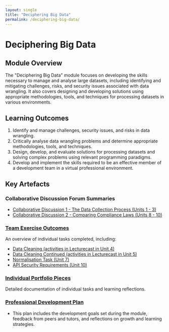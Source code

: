 ```yaml
---
layout: single
title: "Deciphering Big Data"
permalink: /deciphering-big-data/
---
```

# Deciphering Big Data

## Module Overview

The "Deciphering Big Data" module focuses on developing the skills necessary to manage and analyse large datasets, including identifying and mitigating challenges, risks, and security issues associated with data wrangling. It also covers designing and developing solutions using appropriate methodologies, tools, and techniques for processing datasets in various environments.

## Learning Outcomes

1. Identify and manage challenges, security issues, and risks in data wrangling.
2. Critically analyse data wrangling problems and determine appropriate methodologies, tools, and techniques.
3. Design, develop, and evaluate solutions for processing datasets and solving complex problems using relevant programming paradigms.
4. Develop and implement the skills required to be an effective member of a development team in a virtual professional environment.

## Key Artefacts

### Collaborative Discussion Forum Summaries

- [Collaborative Discussion 1 - The Data Collection Process (Units 1 - 3)](./Collaborative_Discussions/Collaborative_Discussion_1)
- [Collaborative Discussion 2 - Comparing Compliance Laws (Units 8 - 10)](./Collaborative_Discussions/Collaborative_Discussion_2)

### [Team Exercise Outcomes](./Individual_Tasks/README.md)

An overview of individual tasks completed, including:

- [Data Cleaning (activities in Lecturecast in Unit 4)](./Individual_Tasks/data_cleaning_unit4.md)
- [Data Cleaning Continued (activities in Lecturecast in Unit 5)](./Individual_Tasks/data_cleaning_unit5.md)
- [Normalisation Task (Unit 7)](./Individual_Tasks/normalisation_task_unit7.md)
- [API Security Requirements (Unit 10)](./Individual_Tasks/api_security_requirements_unit10.md)

### [Individual Portfolio Pieces](./Individual_Tasks/README.md)

Detailed documentation of individual tasks and learning reflections.

### [Professional Development Plan](./Professional_Development/professional_development_plan.md)

- This plan includes the development goals set during the module, feedback from peers and tutors, and reflections on growth and learning strategies.
